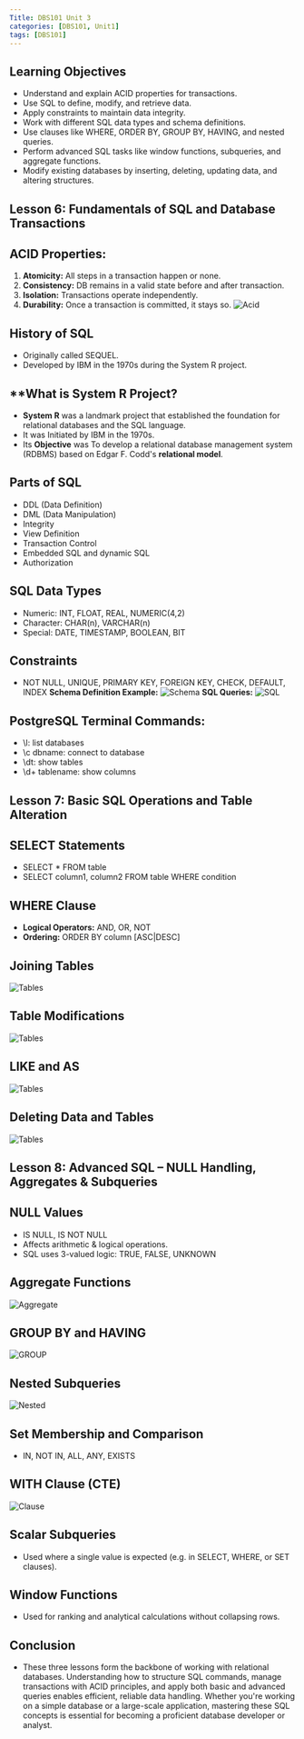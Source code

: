 ```yaml
---
Title: DBS101 Unit 3
categories: [DBS101, Unit1]
tags: [DBS101]
---
```


## **Learning Objectives**
- Understand and explain ACID properties for transactions.
- Use SQL to define, modify, and retrieve data.
- Apply constraints to maintain data integrity.
- Work with different SQL data types and schema definitions.
- Use clauses like WHERE, ORDER BY, GROUP BY, HAVING, and nested queries.
- Perform advanced SQL tasks like window functions, subqueries, and aggregate functions.
- Modify existing databases by inserting, deleting, updating data, and altering structures.

## **Lesson 6: Fundamentals of SQL and Database Transactions**

## **ACID Properties:**
1. **Atomicity:** All steps in a transaction happen or none.
2. **Consistency:** DB remains in a valid state before and after transaction.
3. **Isolation:** Transactions operate independently.
4. **Durability:** Once a transaction is committed, it stays so.
![Acid](../assets/acid-.png)

## **History of SQL**
- Originally called SEQUEL.
- Developed by IBM in the 1970s during the System R project.

## **What is System R Project?
- **System R** was a landmark project that established the foundation for relational databases and the SQL language.
- It was Initiated by IBM in the 1970s.
- Its **Objective** was To develop a relational database management system (RDBMS) based on Edgar F. Codd's **relational model**.

## **Parts of SQL**
- DDL (Data Definition)
- DML (Data Manipulation)
- Integrity
- View Definition
- Transaction Control
- Embedded SQL and dynamic SQL
- Authorization

## **SQL Data Types**
- Numeric: INT, FLOAT, REAL, NUMERIC(4,2)
- Character: CHAR(n), VARCHAR(n)
- Special: DATE, TIMESTAMP, BOOLEAN, BIT

## **Constraints**
- NOT NULL, UNIQUE, PRIMARY KEY, FOREIGN KEY, CHECK, DEFAULT, INDEX
**Schema Definition Example:**
![Schema](../assets/Schema%20ex.png)
**SQL Queries:**
![SQL](../assets/SQL%20ex.png)

## **PostgreSQL Terminal Commands:**
- \l: list databases
- \c dbname: connect to database
- \dt: show tables
- \d+ tablename: show columns

## **Lesson 7: Basic SQL Operations and Table Alteration**

## **SELECT Statements**
- SELECT * FROM table
- SELECT column1, column2 FROM table WHERE condition

## **WHERE Clause**
- **Logical Operators:** AND, OR, NOT
- **Ordering:** ORDER BY column [ASC|DESC]

## **Joining Tables**
![Tables](../assets/Joining%20Tables.png)
## **Table Modifications**
![Tables](../assets/Table%20Modifications.png)
## **LIKE and AS**
![Tables](../assets/LIKE%20and%20AS.png)
## **Deleting Data and Tables**
![Tables](../assets/Deleting%20Data%20and%20Tables.png)

## **Lesson 8: Advanced SQL – NULL Handling, Aggregates & Subqueries**

## **NULL Values**
- IS NULL, IS NOT NULL
- Affects arithmetic & logical operations.
- SQL uses 3-valued logic: TRUE, FALSE, UNKNOWN

## **Aggregate Functions**
![Aggregate](../assets/Aggregate%20Functions.png)
## **GROUP BY and HAVING**
![GROUP](../assets/GROUP%20BY%20and%20HAVING.png)
## **Nested Subqueries**
![Nested](../assets/Nested%20Subqueries.png)
## **Set Membership and Comparison**
- IN, NOT IN, ALL, ANY, EXISTS
## **WITH Clause (CTE)**
![Clause](../assets/WITH%20Clause%20(CTE).png)

## **Scalar Subqueries**
- Used where a single value is expected (e.g. in SELECT, WHERE, or SET clauses).
## **Window Functions**
- Used for ranking and analytical calculations without collapsing rows.

## **Conclusion**
- These three lessons form the backbone of working with relational databases. Understanding how to structure SQL commands, manage transactions with ACID principles, and apply both basic and advanced queries enables efficient, reliable data handling. Whether you're working on a simple database or a large-scale application, mastering these SQL concepts is essential for becoming a proficient database developer or analyst.